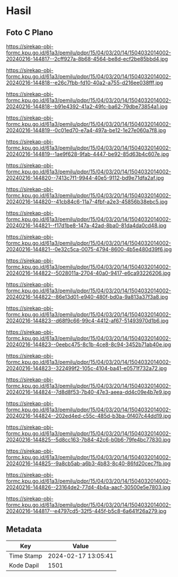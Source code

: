 # Hasil

## Foto C Plano

https://sirekap-obj-formc.kpu.go.id/61a3/pemilu/pdpr/15/04/03/20/14/1504032014002-20240216-144817--2cff927a-8b68-4564-be8d-ecf2be85bbd4.jpg

https://sirekap-obj-formc.kpu.go.id/61a3/pemilu/pdpr/15/04/03/20/14/1504032014002-20240216-144818--e26c7fbb-fd10-40a2-a755-d216ee038fff.jpg

https://sirekap-obj-formc.kpu.go.id/61a3/pemilu/pdpr/15/04/03/20/14/1504032014002-20240216-144818--b91e4392-41a2-49fc-ba62-79dbe73854a1.jpg

https://sirekap-obj-formc.kpu.go.id/61a3/pemilu/pdpr/15/04/03/20/14/1504032014002-20240216-144819--0c01ed70-e7a4-497a-be12-1e27e060a7f8.jpg

https://sirekap-obj-formc.kpu.go.id/61a3/pemilu/pdpr/15/04/03/20/14/1504032014002-20240216-144819--1ae9f628-9fab-4447-be92-85d63b4c607e.jpg

https://sirekap-obj-formc.kpu.go.id/61a3/pemilu/pdpr/15/04/03/20/14/1504032014002-20240216-144820--7413c7f1-9944-40e5-9112-bd9e71dfa2af.jpg

https://sirekap-obj-formc.kpu.go.id/61a3/pemilu/pdpr/15/04/03/20/14/1504032014002-20240216-144820--41cb84c6-11a7-4fbf-a2e3-45856b38ebc5.jpg

https://sirekap-obj-formc.kpu.go.id/61a3/pemilu/pdpr/15/04/03/20/14/1504032014002-20240216-144821--f17d1be8-147a-42ad-8ba0-81da4da0cd48.jpg

https://sirekap-obj-formc.kpu.go.id/61a3/pemilu/pdpr/15/04/03/20/14/1504032014002-20240216-144821--0e32c5ca-0075-4794-8600-4b5e480d39f6.jpg

https://sirekap-obj-formc.kpu.go.id/61a3/pemilu/pdpr/15/04/03/20/14/1504032014002-20240216-144822--5028011a-2704-40a0-9417-e6ca93226206.jpg

https://sirekap-obj-formc.kpu.go.id/61a3/pemilu/pdpr/15/04/03/20/14/1504032014002-20240216-144822--86e13d01-e940-480f-bd0a-9a813a37f3a8.jpg

https://sirekap-obj-formc.kpu.go.id/61a3/pemilu/pdpr/15/04/03/20/14/1504032014002-20240216-144823--d68f9c66-99c4-4412-af67-51493970d1b6.jpg

https://sirekap-obj-formc.kpu.go.id/61a3/pemilu/pdpr/15/04/03/20/14/1504032014002-20240216-144823--0eebc475-8c1b-4ce8-8c94-3452b71ab40e.jpg

https://sirekap-obj-formc.kpu.go.id/61a3/pemilu/pdpr/15/04/03/20/14/1504032014002-20240216-144823--322499f2-105c-4104-ba41-e0571f732a72.jpg

https://sirekap-obj-formc.kpu.go.id/61a3/pemilu/pdpr/15/04/03/20/14/1504032014002-20240216-144824--7d8d8f53-7b40-47e3-aeea-dd4c09e4b7e9.jpg

https://sirekap-obj-formc.kpu.go.id/61a3/pemilu/pdpr/15/04/03/20/14/1504032014002-20240216-144824--202ed4ed-c55c-485d-b3ba-0f407c44dd19.jpg

https://sirekap-obj-formc.kpu.go.id/61a3/pemilu/pdpr/15/04/03/20/14/1504032014002-20240216-144825--5d8cc163-7b84-42c6-b0b6-79fe4bc77830.jpg

https://sirekap-obj-formc.kpu.go.id/61a3/pemilu/pdpr/15/04/03/20/14/1504032014002-20240216-144825--9a8cb5ab-a6b3-4b83-8c40-86fd20cec7fb.jpg

https://sirekap-obj-formc.kpu.go.id/61a3/pemilu/pdpr/15/04/03/20/14/1504032014002-20240216-144826--23164de2-77d4-4b4a-aacf-30500e5e7803.jpg

https://sirekap-obj-formc.kpu.go.id/61a3/pemilu/pdpr/15/04/03/20/14/1504032014002-20240216-144817--e4797cd5-32f5-445f-b5c8-6a641f26a279.jpg


## Metadata

| Key        | Value               |
| ---------- | ------------------- |
| Time Stamp | 2024-02-17 13:05:41 |
| Kode Dapil | 1501                |



